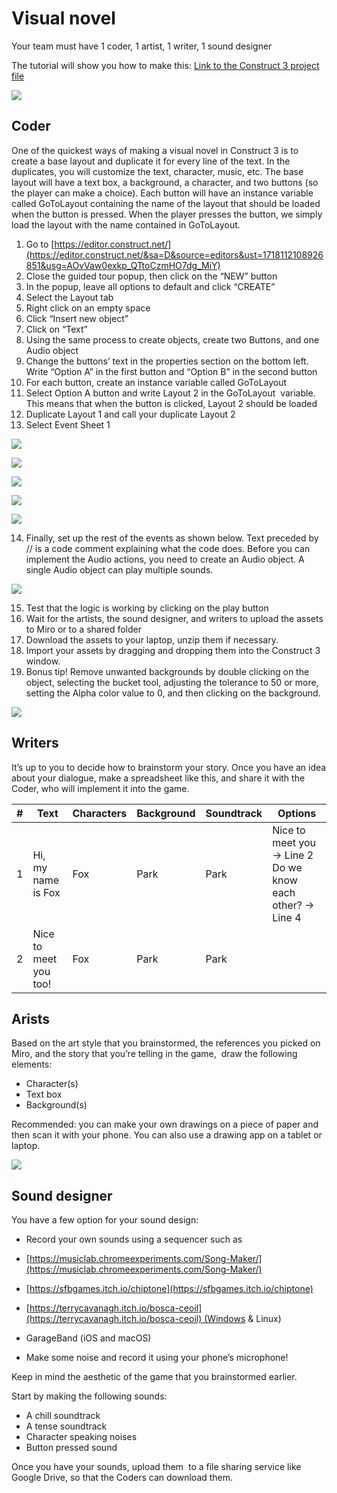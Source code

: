 Visual novel
============

Your team must have 1 coder, 1 artist, 1 writer, 1 sound designer

The tutorial will show you how to make this: [Link to the Construct 3 project file](/tutorials/project_files/visual-novel.c3p)

![](/images/image4.png)

Coder
-----
One of the quickest ways of making a visual novel in Construct 3 is to create a base layout and duplicate it for every line of the text. In the duplicates, you will customize the text, character, music, etc. The base layout will have a text box, a background, a character, and two buttons (so the player can make a choice). Each button will have an instance variable called GoToLayout containing the name of the layout that should be loaded when the button is pressed. When the player presses the button, we simply load the layout with the name contained in GoToLayout.

1.  Go to [https://editor.construct.net/](https://editor.construct.net/&sa=D&source=editors&ust=1718112108926851&usg=AOvVaw0exkp_QTtoCzmHO7dg_MiY)
2.  Close the guided tour popup, then click on the “NEW” button
3.  In the popup, leave all options to default and click “CREATE”
4.  Select the Layout tab
5.  Right click on an empty space
6.  Click “Insert new object”
7.  Click on “Text”
8.  Using the same process to create objects, create two Buttons, and one Audio object
9.  Change the buttons’ text in the properties section on the bottom left. Write “Option A” in the first button and “Option B” in the second button
10.  For each button, create an instance variable called GoToLayout
11.  Select Option A button and write Layout 2 in the GoToLayout  variable. This means that when the button is clicked, Layout 2 should be loaded
12.  Duplicate Layout 1 and call your duplicate Layout 2
13.  Select Event Sheet 1

![](/images/image6.png)

![](/images/image7.png)

![](/images/image19.png)

![](/images/image24.png)

![](/images/image1.png)

14.  Finally, set up the rest of the events as shown below. Text preceded by // is a code comment explaining what the code does. Before you can implement the Audio actions, you need to create an Audio object. A single Audio object can play multiple sounds.

![](/images/image9.png)

15.  Test that the logic is working by clicking on the play button
16.  Wait for the artists, the sound designer, and writers to upload the assets to Miro or to a shared folder
17.  Download the assets to your laptop, unzip them if necessary.
18.  Import your assets by dragging and dropping them into the Construct 3 window.
19.  Bonus tip! Remove unwanted backgrounds by double clicking on the object, selecting the bucket tool, adjusting the tolerance to 50 or more, setting the Alpha color value to 0, and then clicking on the background.

![](/images/image14.png)

Writers
-------

It’s up to you to decide how to brainstorm your story. Once you have an idea about your dialogue, make a spreadsheet like this, and share it with the Coder, who will implement it into the game.

| # | Text                  | Characters | Background | Soundtrack | Options                                                     |
|---|-----------------------|------------|------------|------------|-------------------------------------------------------------|
| 1 | Hi, my name is Fox    | Fox        | Park       | Park       | Nice to meet you -> Line 2 Do we know each other? -> Line 4 |
| 2 | Nice to meet you too! | Fox        | Park       | Park       |                                                             |

Arists
--------------

Based on the art style that you brainstormed, the references you picked on Miro, and the story that you’re telling in the game,  draw the following elements:

*   Character(s)
*   Text box
*   Background(s)

Recommended: you can make your own drawings on a piece of paper and then scan it with your phone. You can also use a drawing app on a tablet or laptop.

![](/images/image23.png)

Sound designer
--------------

You have a few option for your sound design:

*   Record your own sounds using a sequencer such as

*   [https://musiclab.chromeexperiments.com/Song-Maker/](https://musiclab.chromeexperiments.com/Song-Maker/)
*   [https://sfbgames.itch.io/chiptone](https://sfbgames.itch.io/chiptone)
*   [https://terrycavanagh.itch.io/bosca-ceoil](https://terrycavanagh.itch.io/bosca-ceoil) (Windows & Linux)
*   GarageBand (iOS and macOS)

*   Make some noise and record it using your phone’s microphone!

Keep in mind the aesthetic of the game that you brainstormed earlier.

Start by making the following sounds:

*   A chill soundtrack
*   A tense soundtrack
*   Character speaking noises
*   Button pressed sound

Once you have your sounds, upload them  to a file sharing service like Google Drive, so that the Coders can download them.